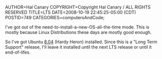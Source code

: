 AUTHOR=Hal Canary
COPYRIGHT=Copyright Hal Canary / ALL RIGHTS RESERVED
TITLE=LTS
DATE=2008-10-19 22:45:25-05:00 (CDT)
POSTID=749
CATEGORIES=computersAndCode;

I've got out of the need-to-install-a-new-OS-all-the-time mode. This is mostly because Linux Distributions these days are mostly good enough.

So I've got Ubuntu [8.04](http://en.wikipedia.org/wiki/History_of_Ubuntu_releases#Ubuntu_8.04_.28Hardy_Heron.29) (Hardy Heron) installed. Since this is a "Long Term Support" release, I'll leave it installed until the next LTS release or until it end-of-lifes.
